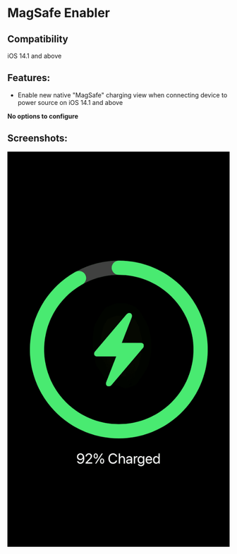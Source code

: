 # MagSafe Enabler

## Compatibility
iOS 14.1 and above

## Features:
- Enable new native "MagSafe" charging view when connecting device to power source on iOS 14.1 and above

**No options to configure**

## Screenshots:
![MagSafeEnabler](screenshots/magsafeenabler1.png)
